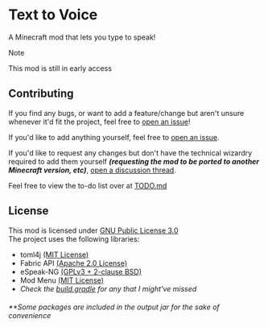 # Text to Voice
A Minecraft mod that lets you type to speak!

> [!NOTE]
> This mod is still in early access

## Contributing
If you find any bugs, or want to add a feature/change but aren't unsure whenever it'd fit the project, feel free to [open an issue](https://github.com/FlooferLand/ttvoice-mod/issues)!

If you'd like to add anything yourself, feel free to [open an issue](https://github.com/FlooferLand/ttvoice-mod/issues).

If you'd like to request any changes but don't have the technical wizardry required to add them yourself ***(requesting the mod to be ported to another Minecraft version, etc)***, [open a discussion thread](https://github.com/FlooferLand/ttvoice-mod/discussions).

Feel free to view the to-do list over at [TODO.md](./TODO.md)

## License
This mod is licensed under [GNU Public License 3.0](./LICENSE) <br/>
The project uses the following libraries:
- toml4j [(MIT License)](https://github.com/mwanji/toml4j/tree/master?tab=readme-ov-file#license)
- Fabric API [(Apache 2.0 License)](https://github.com/FabricMC/fabric)
- eSpeak-NG [(GPLv3 + 2-clause BSD)](https://github.com/espeak-ng/espeak-ng?tab=readme-ov-file#license-information)
- Mod Menu [(MIT License)](https://github.com/TerraformersMC/ModMenu)
- *Check the [build.gradle](https://github.com/FlooferLand/ttvoice-mod/blob/main/build.gradle) for any that I might've missed*
###### **Some packages are included in the output jar for the sake of convenience
